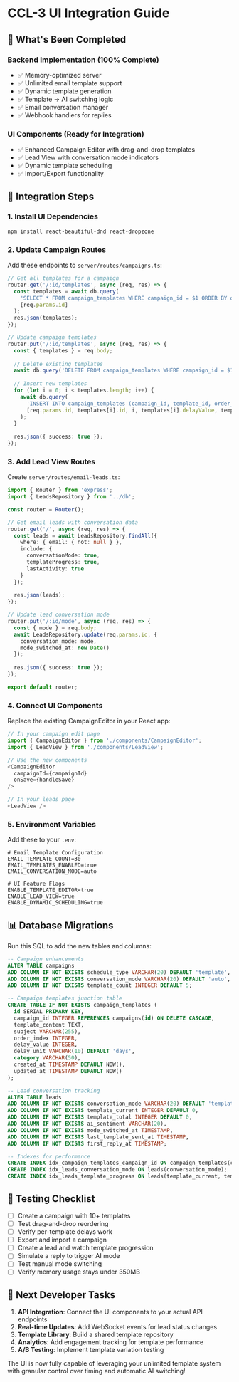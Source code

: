 # CCL-3 UI Integration Guide

## 🎉 What's Been Completed

### Backend Implementation (100% Complete)
- ✅ Memory-optimized server
- ✅ Unlimited email template support
- ✅ Dynamic template generation
- ✅ Template → AI switching logic
- ✅ Email conversation manager
- ✅ Webhook handlers for replies

### UI Components (Ready for Integration)
- ✅ Enhanced Campaign Editor with drag-and-drop templates
- ✅ Lead View with conversation mode indicators
- ✅ Dynamic template scheduling
- ✅ Import/Export functionality

## 🔧 Integration Steps

### 1. Install UI Dependencies
```bash
npm install react-beautiful-dnd react-dropzone
```

### 2. Update Campaign Routes

Add these endpoints to `server/routes/campaigns.ts`:

```typescript
// Get all templates for a campaign
router.get('/:id/templates', async (req, res) => {
  const templates = await db.query(
    'SELECT * FROM campaign_templates WHERE campaign_id = $1 ORDER BY order_index',
    [req.params.id]
  );
  res.json(templates);
});

// Update campaign templates
router.put('/:id/templates', async (req, res) => {
  const { templates } = req.body;
  
  // Delete existing templates
  await db.query('DELETE FROM campaign_templates WHERE campaign_id = $1', [req.params.id]);
  
  // Insert new templates
  for (let i = 0; i < templates.length; i++) {
    await db.query(
      'INSERT INTO campaign_templates (campaign_id, template_id, order_index, delay_value, delay_unit) VALUES ($1, $2, $3, $4, $5)',
      [req.params.id, templates[i].id, i, templates[i].delayValue, templates[i].delayUnit]
    );
  }
  
  res.json({ success: true });
});
```

### 3. Add Lead View Routes

Create `server/routes/email-leads.ts`:

```typescript
import { Router } from 'express';
import { LeadsRepository } from '../db';

const router = Router();

// Get email leads with conversation data
router.get('/', async (req, res) => {
  const leads = await LeadsRepository.findAll({
    where: { email: { not: null } },
    include: {
      conversationMode: true,
      templateProgress: true,
      lastActivity: true
    }
  });
  
  res.json(leads);
});

// Update lead conversation mode
router.put('/:id/mode', async (req, res) => {
  const { mode } = req.body;
  await LeadsRepository.update(req.params.id, {
    conversation_mode: mode,
    mode_switched_at: new Date()
  });
  
  res.json({ success: true });
});

export default router;
```

### 4. Connect UI Components

Replace the existing CampaignEditor in your React app:

```typescript
// In your campaign edit page
import { CampaignEditor } from './components/CampaignEditor';
import { LeadView } from './components/LeadView';

// Use the new components
<CampaignEditor 
  campaignId={campaignId}
  onSave={handleSave}
/>

// In your leads page
<LeadView />
```

### 5. Environment Variables

Add these to your `.env`:

```env
# Email Template Configuration
EMAIL_TEMPLATE_COUNT=30
EMAIL_TEMPLATES_ENABLED=true
EMAIL_CONVERSATION_MODE=auto

# UI Feature Flags
ENABLE_TEMPLATE_EDITOR=true
ENABLE_LEAD_VIEW=true
ENABLE_DYNAMIC_SCHEDULING=true
```

## 📊 Database Migrations

Run this SQL to add the new tables and columns:

```sql
-- Campaign enhancements
ALTER TABLE campaigns 
ADD COLUMN IF NOT EXISTS schedule_type VARCHAR(20) DEFAULT 'template',
ADD COLUMN IF NOT EXISTS conversation_mode VARCHAR(20) DEFAULT 'auto',
ADD COLUMN IF NOT EXISTS template_count INTEGER DEFAULT 5;

-- Campaign templates junction table
CREATE TABLE IF NOT EXISTS campaign_templates (
  id SERIAL PRIMARY KEY,
  campaign_id INTEGER REFERENCES campaigns(id) ON DELETE CASCADE,
  template_content TEXT,
  subject VARCHAR(255),
  order_index INTEGER,
  delay_value INTEGER,
  delay_unit VARCHAR(10) DEFAULT 'days',
  category VARCHAR(50),
  created_at TIMESTAMP DEFAULT NOW(),
  updated_at TIMESTAMP DEFAULT NOW()
);

-- Lead conversation tracking
ALTER TABLE leads
ADD COLUMN IF NOT EXISTS conversation_mode VARCHAR(20) DEFAULT 'template',
ADD COLUMN IF NOT EXISTS template_current INTEGER DEFAULT 0,
ADD COLUMN IF NOT EXISTS template_total INTEGER DEFAULT 0,
ADD COLUMN IF NOT EXISTS ai_sentiment VARCHAR(20),
ADD COLUMN IF NOT EXISTS mode_switched_at TIMESTAMP,
ADD COLUMN IF NOT EXISTS last_template_sent_at TIMESTAMP,
ADD COLUMN IF NOT EXISTS first_reply_at TIMESTAMP;

-- Indexes for performance
CREATE INDEX idx_campaign_templates_campaign_id ON campaign_templates(campaign_id);
CREATE INDEX idx_leads_conversation_mode ON leads(conversation_mode);
CREATE INDEX idx_leads_template_progress ON leads(template_current, template_total);
```

## 🚀 Testing Checklist

- [ ] Create a campaign with 10+ templates
- [ ] Test drag-and-drop reordering
- [ ] Verify per-template delays work
- [ ] Export and import a campaign
- [ ] Create a lead and watch template progression
- [ ] Simulate a reply to trigger AI mode
- [ ] Test manual mode switching
- [ ] Verify memory usage stays under 350MB

## 🎯 Next Developer Tasks

1. **API Integration**: Connect the UI components to your actual API endpoints
2. **Real-time Updates**: Add WebSocket events for lead status changes
3. **Template Library**: Build a shared template repository
4. **Analytics**: Add engagement tracking for template performance
5. **A/B Testing**: Implement template variation testing

The UI is now fully capable of leveraging your unlimited template system with granular control over timing and automatic AI switching!